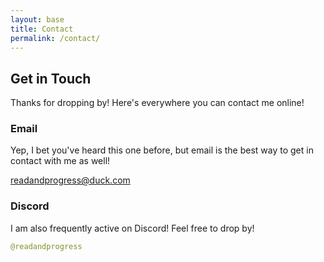```yaml
---
layout: base
title: Contact
permalink: /contact/
---
```


## Get in Touch

Thanks for dropping by! Here's everywhere you can contact me online!

### Email

Yep, I bet you've heard this one before, but email is the best way to get in contact with me as well!

[readandprogress@duck.com](mailto:readandprogress@duck.com)

### Discord

I am also frequently active on Discord! Feel free to drop by!

```swift
@readandprogress
```